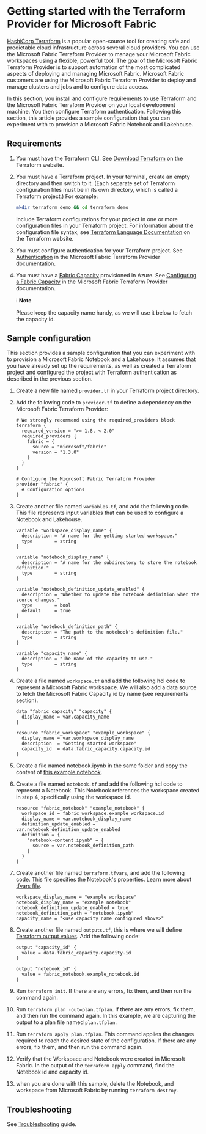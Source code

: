 # Getting started with the Terraform Provider for Microsoft Fabric

[HashiCorp Terraform](https://www.terraform.io/) is a popular open-source tool for creating safe and predictable cloud infrastructure across several cloud providers. You can use the Microsoft Fabric Terraform Provider to manage your Microsoft Fabric workspaces using a flexible, powerful tool. The goal of the Microsoft Fabric Terraform Provider is to support automation of the most complicated aspects of deploying and managing Microsoft Fabric. Microsoft Fabric customers are using the Microsoft Fabric Terraform Provider to deploy and manage clusters and jobs and to configure data access.

In this section, you install and configure requirements to use Terraform and the Microsoft Fabric Terraform Provider on your local development machine. You then configure Terraform authentication. Following this section, this article provides a sample configuration that you can experiment with to provision a Microsoft Fabric Notebook and Lakehouse.

## Requirements

1. You must have the Terraform CLI. See [Download Terraform](https://www.terraform.io/downloads.html) on the Terraform website.

2. You must have a Terraform project. In your terminal, create an empty directory and then switch to it. (Each separate set of Terraform configuration files must be in its own directory, which is called a Terraform project.) For example:

   ```bash
   mkdir terraform_demo && cd terraform_demo
   ```

   Include Terraform configurations for your project in one or more configuration files in your Terraform project. For information about the configuration file syntax, see [Terraform Language Documentation](https://www.terraform.io/docs/configuration/index.html) on the Terraform website.

3. You must configure authentication for your Terraform project. See [Authentication](https://registry.terraform.io/providers/microsoft/fabric/latest/docs#authentication) in the Microsoft Fabric Terraform Provider documentation.

4. You must have a [Fabric Capacity](https://docs.microsoft.com/en-us/fabric/enterprise/licenses#capacity) provisioned in Azure. See [Configuring a Fabric Capacity](https://registry.terraform.io/providers/microsoft/fabric/latest/docs/guides/capacity) in the Microsoft Fabric Terraform Provider documentation.

   ℹ️ **Note**

   Please keep the capacity name handy, as we will use it below to fetch the capacity id.

## Sample configuration

This section provides a sample configuration that you can experiment with to provision a Microsoft Fabric Notebook and a Lakehouse. It assumes that you have already set up the requirements, as well as created a Terraform project and configured the project with Terraform authentication as described in the previous section.

1. Create a new file named `provider.tf` in your Terraform project directory.

2. Add the following code to `provider.tf` to define a dependency on the Microsoft Fabric Terraform Provider:

   ```hcl
   # We strongly recommend using the required_providers block
   terraform {
     required_version = ">= 1.8, < 2.0"
     required_providers {
       fabric = {
         source = "microsoft/fabric"
         version = "1.3.0"
       }
     }
   }

   # Configure the Microsoft Fabric Terraform Provider
   provider "fabric" {
     # Configuration options
   }
   ```

3. Create another file named `variables.tf`, and add the following code. This file represents input variables that can be used to configure a Notebook and Lakehouse.

   ```hcl
   variable "workspace_display_name" {
     description = "A name for the getting started workspace."
     type        = string
   }

   variable "notebook_display_name" {
     description = "A name for the subdirectory to store the notebook definition."
     type        = string
   }

   variable "notebook_definition_update_enabled" {
     description = "Whether to update the notebook definition when the source changes."
     type        = bool
     default     = true
   }

   variable "notebook_definition_path" {
     description = "The path to the notebook's definition file."
     type        = string
   }

   variable "capacity_name" {
     description = "The name of the capacity to use."
     type        = string
   }
   ```

4. Create a file named `workspace.tf` and add the following hcl code to represent a Microsoft Fabric workspace. We will also add a data source to fetch the Microsoft Fabric Capacity id by name (see requirements section).

   ```hcl
   data "fabric_capacity" "capacity" {
     display_name = var.capacity_name
   }

   resource "fabric_workspace" "example_workspace" {
     display_name = var.workspace_display_name
     description  = "Getting started workspace"
     capacity_id  = data.fabric_capacity.capacity.id
   }
   ```

5. Create a file named notebook.ipynb in the same folder and copy the content of [this example notebook](https://github.com/microsoft/terraform-provider-fabric/blob/main/examples/getting-started/notebook.ipynb).

6. Create a file named `notebook.tf` and add the following hcl code to represent a Notebook. This Notebook references the workspace created in step 4, specifically using the workspace id.

   ```hcl
   resource "fabric_notebook" "example_notebook" {
     workspace_id = fabric_workspace.example_workspace.id
     display_name = var.notebook_display_name
     definition_update_enabled = var.notebook_definition_update_enabled
     definition = {
       "notebook-content.ipynb" = {
         source = var.notebook_definition_path
       }
     }
   }
   ```

7. Create another file named `terraform.tfvars`, and add the following code. This file specifies the Notebook's properties. Learn more about [tfvars file](https://www.terraform.io/docs/configuration/variables.html#variable-definitions-tfvars-files).

   ```hcl
   workspace_display_name = "example workspace"
   notebook_display_name = "example notebook"
   notebook_definition_update_enabled = true
   notebook_definition_path = "notebook.ipynb"
   capacity_name = "<use capacity name configured above>"
   ```

8. Create another file named `outputs.tf`, this is where we will define [Terraform output values](https://www.terraform.io/docs/configuration/outputs.html). Add the following code:

   ```hcl
   output "capacity_id" {
     value = data.fabric_capacity.capacity.id
   }

   output "notebook_id" {
     value = fabric_notebook.example_notebook.id
   }
   ```

9. Run `terraform init`. If there are any errors, fix them, and then run the command again.

10. Run `terraform plan -out=plan.tfplan`. If there are any errors, fix them, and then run the command again. In this example, we are capturing the output to a plan file named `plan.tfplan`.

11. Run `terraform apply plan.tfplan`. This command applies the changes required to reach the desired state of the configuration. If there are any errors, fix them, and then run the command again.

12. Verify that the Workspace and Notebook were created in Microsoft Fabric. In the output of the `terraform apply` command, find the Notebook id and capacity id.

13. when you are done with this sample, delete the Notebook, and workspace from Microsoft Fabric by running `terraform destroy`.

## Troubleshooting

See [Troubleshooting](https://registry.terraform.io/providers/microsoft/fabric/latest/docs/guides/troubleshooting) guide.
